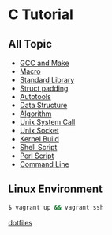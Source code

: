 # C Tutorial

## All Topic

- [GCC and Make](https://github.com/YogaPan/c-tutorial/tree/master/basic/gcc-and-make)
- [Macro](https://github.com/YogaPan/c-tutorial/tree/master/basic/macro)
- [Standard Library](https://github.com/YogaPan/c-tutorial/tree/master/basic/stdlib)
- [Struct
padding](https://github.com/YogaPan/c-tutorial/tree/master/basic/struct_padding)
- [Autotools](https://github.com/YogaPan/c-tutorial/tree/master/autotools)
- [Data Structure](https://github.com/YogaPan/c-tutorial/tree/master/data-structure)
- [Algorithm](https://github.com/YogaPan/c-tutorial/tree/master/algorithm)
- [Unix System Call](https://github.com/YogaPan/c-tutorial/tree/master/syscall)
- [Unix Socket](https://github.com/YogaPan/c-tutorial/tree/master/socket)
- [Kernel Build](https://github.com/YogaPan/c-tutorial/tree/master/kernel-build)
- [Shell Script](https://github.com/YogaPan/c-tutorial/tree/master/shell-script)
- [Perl Script](https://github.com/YogaPan/c-tutorial/tree/master/perl-script)
- [Command Line](https://github.com/YogaPan/c-tutorial/tree/master/command-line)

## Linux Environment

```sh
$ vagrant up && vagrant ssh
```
[dotfiles](https://github.com/YogaPan/dotfiles)
